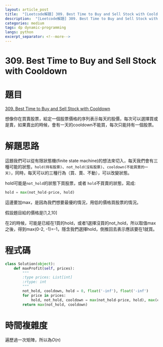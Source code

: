 ```yaml
---
layout: article_post
title:  "[Leetcode解題] 309. Best Time to Buy and Sell Stock with Cooldown"
description:  "[Leetcode解題] 309. Best Time to Buy and Sell Stock with Cooldown"
categories: medium 
tags: dp dynamic-programming 
langs: python
excerpt_separator: <!--more-->
---
```


# 309. Best Time to Buy and Sell Stock with Cooldown

# 題目

[309. Best Time to Buy and Sell Stock with Cooldown](https://leetcode.com/problems/best-time-to-buy-and-sell-stock-with-cooldown/)

想像你在買賣股票，給定一個股票價格的序列表示每天的股價，每次可以選擇買或是賣，如果賣出的時候，會有一天的cooldown不能買，每次只能持有一個股票。
 <!--more-->

# 解題思路

這題我們可以從有限狀態機(finite state machine)的想法來切入，每天我們會有三種可能的狀態，`hold(持有股票)`、`not_hold(沒有股票)`、`cooldown(不能買賣的一天)`，同時，每天可以的三種行為（買、賣、不動），可以改變狀態。

hold可能是`not_hold`的狀態下買股票，或者 `hold`不買賣的狀態，寫成:

```python
hold = max(not_hold-price, hold)
```

這邊要加max，是因為我們想要最優的情況，用低的價格買股票的情況。

假設題目給的價格是[1,2,10]

在2的時候，可能是已經在1買的hold，或者1選擇沒買的not_hold，所以取值max之後，得到max(0-2, -1)=-1，隱含我們選擇hold，倒推回去表示應該要在1就買。

# 程式碼

```python
class Solution(object):
    def maxProfit(self, prices):
        """
        :type prices: List[int]
        :rtype: int
        """
        not_hold, cooldown, hold = 0, float('-inf'), float('-inf')
        for price in prices:
            hold, not_hold, cooldown = max(not_hold-price, hold), max(cooldown, not_hold), hold+price
        return max(not_hold, cooldown)
```

# 時間複雜度

遍歷過一次矩陣，所以為$O(n)$